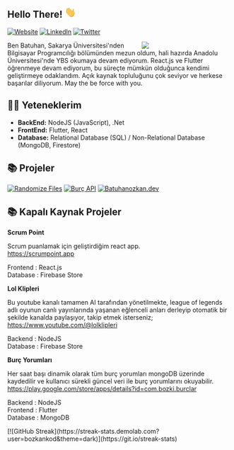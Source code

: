 <h2> Hello There! <img src="https://raw.githubusercontent.com/ABSphreak/ABSphreak/master/gifs/Hi.gif" height="25px"></h2>

[
![Website](https://img.shields.io/badge/Website-CC5500?style=for-the-badge&logo=&logoColor=white)](https://batuhanozkan.dev/) [ ![LinkedIn](https://img.shields.io/badge/LinkedIn-4682B4?style=for-the-badge&logo=linkedin&logoColor=white)](https://www.linkedin.com/in/batudev/) [![Twitter](https://img.shields.io/badge/Twitter-1E90FF?style=for-the-badge&logo=twitter&logoColor=white)](https://twitter.com/batujsx)

<img align="right" src="https://camo.githubusercontent.com/97d0c0c4209208d8ec9573c7e213e05872a9f59b703868647b559b77af601cc6/68747470733a2f2f692e70696e696d672e636f6d2f6f726967696e616c732f65382f66342f35332f65386634353334363961336563393765636433353464663436356437333931332e676966" width='200'/> 

Ben Batuhan, Sakarya Üniversitesi'nden Bilgisayar Programcılığı bölümünden mezun oldum, hali hazırda Anadolu Üniversitesi'nde YBS okumaya devam ediyorum. React.js ve Flutter öğrenmeye devam ediyorum, bu süreçte mümkün olduğunca kendimi geliştirmeye odaklandım. Açık kaynak topluluğunu çok seviyor ve herkese başarılar diliyorum. May the be force with you.

## 👨‍💻 Yeteneklerim

-  **BackEnd:**  NodeJS (JavaScript), .Net
-  **FrontEnd:**  Flutter, React
-  **Database:** Relational Database (SQL) / Non-Relational Database (MongoDB, Firestore)


## 📚 Projeler

[![Randomize Files](https://github-readme-stats.vercel.app/api/pin/?username=bozkankod&repo=randomizefiles&theme=dark)](https://github.com/bozkankod/randomizefiles)
[![Burç API](https://github-readme-stats.vercel.app/api/pin/?username=bozkankod&repo=burcapi&theme=dark)](https://github.com/bozkankod/burcapi)
[![Batuhanozkan.dev](https://github-readme-stats.vercel.app/api/pin/?username=bozkankod&repo=landing-page&theme=dark)](https://github.com/bozkankod/landing-page)

## 📚 Kapalı Kaynak Projeler

**Scrum Point**

Scrum puanlamak için geliştirdiğim react app. <br/>
https://scrumpoint.app

Frontend : React.js <br/>
Database : Firebase Store <br/>

**Lol Klipleri**

Bu youtube kanalı tamamen AI tarafından yönetilmekte, league of legends adlı oyunun canlı yayınlarında yaşanan eğlenceli anları derleyip otomatik bir şekilde kanalda paylaşıyor, takip etmek isterseniz; <br/>
https://www.youtube.com/@lolklipleri

Backend : NodeJS <br/>
Database : Firebase Store

**Burç Yorumları**

Her saat başı dinamik olarak tüm burç yorumları mongoDB üzerinde kaydedilir ve kullanıcı sürekli güncel veri ile burç yorumlarını okuyabilir.<br/>
https://play.google.com/store/apps/details?id=com.bozki.burclar

Backend : NodeJS <br/>
Frontend : Flutter <br/>
Database : MongoDB
<br/>
<div>[![GitHub Streak](https://streak-stats.demolab.com?user=bozkankod&theme=dark)](https://git.io/streak-stats)</div>

